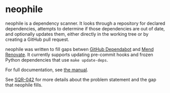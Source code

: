 # neophile

neophile is a dependency scanner.
It looks through a repository for declared dependencies, attempts to determine if those dependencies are out of date, and optionally updates them, either directly in the working tree or by creating a GitHub pull request.

neophile was written to fill gaps betwen [GitHub Dependabot](https://docs.github.com/en/code-security/dependabot) and [Mend Renovate](https://www.mend.io/renovate/).
It currently supports updating pre-commit hooks and frozen Python dependencies that use `make update-deps`.

For full documentation, see [the manual](https://neophile.lsst.io/).

See [SQR-042](https://sqr-042.lsst.io/) for more details about the problem statement and the gap that neophile fills.
